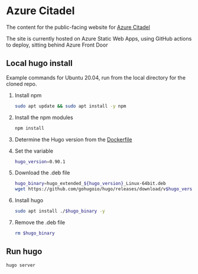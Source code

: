 # Azure Citadel

The content for the public-facing website for [Azure Citadel](https://azurecitadel.com)

The site is currently hosted on Azure Static Web Apps, using GitHub actions to deploy, sitting behind Azure Front Door

## Local hugo install

Example commands for Ubuntu 20.04, run from the local directory for the cloned repo.

1. Install npm

    ```bash
    sudo apt update && sudo apt install -y npm
    ```

1. Install the npm modules

    ```bash
    npm install
    ```

1. Determine the Hugo version from the [Dockerfile](.devcontainer/Dockerfile)
1. Set the variable

    ```bash
    hugo_version=0.90.1
    ```

1. Download the .deb file

    ```bash
    hugo_binary=hugo_extended_${hugo_version}_Linux-64bit.deb
    wget https://github.com/gohugoio/hugo/releases/download/v$hugo_version/$hugo_binary
    ```

1. Install hugo

    ```bash
    sudo apt install ./$hugo_binary -y
    ```

1. Remove the .deb file

    ```bash
    rm $hugo_binary
    ```

## Run hugo

```bash
hugo server
```